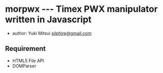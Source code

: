 # morpwx --- Timex PWX manipulator written in Javascript

* author: Yuki Mitsui <silphire@gmail.com>

## Requirement

* HTML5 File API
* DOMParser

